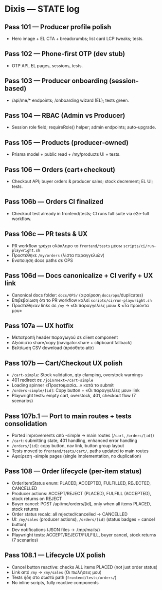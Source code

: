 # Dixis — STATE log

## Pass 101 — Producer profile polish
- Hero image + EL CTA + breadcrumbs; list card LCP tweaks; tests.

## Pass 102 — Phone-first OTP (dev stub)
- OTP API, EL pages, sessions, tests.

## Pass 103 — Producer onboarding (session-based)
- /api/me/* endpoints; /onboarding wizard (EL); tests green.

## Pass 104 — RBAC (Admin vs Producer)
- Session role field; requireRole() helper; admin endpoints; auto-upgrade.

## Pass 105 — Products (producer-owned)
- Prisma model + public read + /my/products UI + tests.

## Pass 106 — Orders (cart+checkout)
- Checkout API; buyer orders & producer sales; stock decrement; EL UI; tests.

## Pass 106b — Orders CI finalized
- Checkout test already in frontend/tests; CI runs full suite via e2e-full workflow.

## Pass 106c — PR tests & UX
- PR workflow τρέχει ολόκληρο το `frontend/tests` μέσω `scripts/ci/run-playwright.sh`
- Προστέθηκε `/my/orders` (λίστα παραγγελιών)
- Ενοποίηση docs paths σε OPS

## Pass 106d — Docs canonicalize + CI verify + UX link
- Canonical docs folder: `docs/OPS/` (αφαίρεση `docs/ops`/duplicates)
- Επιβεβαίωση ότι το PR workflow καλεί `scripts/ci/run-playwright.sh`
- Προστέθηκαν links σε `/my` → «Οι παραγγελίες μου» & «Τα προϊόντα μου»

## Pass 107a — UX hotfix
- Μετατροπή header παραγωγού σε client component
- Αξιόπιστο share/copy (navigator.share + clipboard fallback)
- Βελτίωση CSV download (πρόσθετο attr)

## Pass 107b — Cart/Checkout UX polish
- `/cart-simple`: Stock validation, qty clamping, overstock warnings
- 401 redirect σε `/join?next=/cart-simple`
- Loading spinner «Προετοιμασία…» κατά το submit
- `/orders-simple/[id]`: Copy button + «Οι παραγγελίες μου» link
- Playwright tests: empty cart, overstock, 401, checkout flow (7 scenarios)

## Pass 107b.1 — Port to main routes + tests consolidation
- Ported improvements από -simple → main routes (`/cart`, `/orders/[id]`)
- `/cart`: submitting state, 401 handling, enhanced error handling
- `/orders/[id]`: copy button, nav link, button group layout
- Tests moved to `frontend/tests/cart/`, paths updated to main routes
- Αφαίρεση -simple pages (single implementation, no duplication)

## Pass 108 — Order lifecycle (per-item status)
- OrderItemStatus enum: PLACED, ACCEPTED, FULFILLED, REJECTED, CANCELLED
- Producer actions: ACCEPT/REJECT (PLACED), FULFILL (ACCEPTED), stock returns on REJECT
- Buyer cancel: POST /api/me/orders/[id], only when all items PLACED, stock returns
- Order status recalc: all rejected/cancelled → CANCELLED
- UI: `/my/sales` (producer actions), `/orders/[id]` (status badges + cancel button)
- Dev notifications (JSON files → .tmp/mails/)
- Playwright tests: ACCEPT/REJECT/FULFILL, buyer cancel, stock returns (7 scenarios)

## Pass 108.1 — Lifecycle UX polish
- Cancel button reactive: checks ALL items PLACED (not just order status)
- Link από `/my` → `/my/sales` (Οι πωλήσεις μου)
- Tests ήδη στο σωστό path (`frontend/tests/orders/`)
- No inline scripts, fully reactive components
